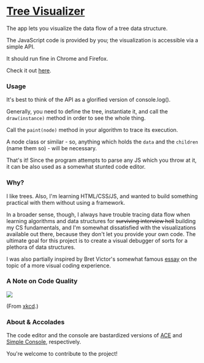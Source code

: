# [Tree Visualizer](https://tree-visualizer-app.firebaseapp.com)

The app lets you visualize the data flow of a tree data structure.

The JavaScript code is provided by you; the visualization is accessible via a simple API.

It should run fine in Chrome and Firefox.

Check it out [here](https://tree-visualizer-app.firebaseapp.com).

### Usage

It's best to think of the API as a glorified version of console.log().

Generally, you need to define the tree, instantiate it, and call the `draw(instance)` method in order to see the whole thing.

Call the `paint(node)` method in your algorithm to trace its execution.

A node class or similar - so, anything which holds the `data` and the `children` (name them so) - will be necessary.

That's it! Since the program attempts to parse any JS which you throw at it, it can be also used as a somewhat stunted code editor.  

### Why?

I like trees. Also, I'm learning HTML/CSS/JS, and wanted to build something practical with them without using a framework.

In a broader sense, though, I always have trouble tracing data flow when learning algorithms and data structures for ~~surviving interview hell~~ building my CS fundamentals, and I'm somewhat dissatisfied with the visualizations available out there, because they don't
let you provide your own code. The ultimate goal for this project is to create a visual debugger of sorts for a plethora of data structures.

I was also partially inspired by Bret Victor's somewhat famous [essay](http://worrydream.com/#!/LearnableProgramming) on the topic of a more visual coding experience.

### A Note on Code Quality

![](https://imgs.xkcd.com/comics/code_quality.png)

(From [xkcd](https://xkcd.com/1513/).)

### About & Accolades

The code editor and the console are bastardized versions of [ACE](https://ace.c9.io/) and [Simple Console](https://github.com/1j01/simple-console), respectively.

You're welcome to contribute to the project!
